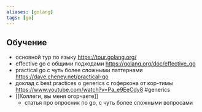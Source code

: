```yaml
---
aliases: [golang]
tags: [go]
---
```


## Обучение

- основной тур по языку https://tour.golang.org/ 
- effective go с общими подходами https://golang.org/doc/effective_go
- practical go с чуть более сложными паттернами https://dave.cheney.net/practical-go
- доклад с best practices о generics с гоферкона от кор-тимы https://www.youtube.com/watch?v=Pa_e9EeCdy8 #generics
- [[Коллеги, вы меня огорчаете]]
	- статья про опросник по go, с чуть более сложными вопросами